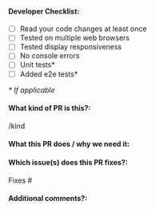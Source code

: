 <!--  Thanks for sending a pull request! -->

#### Developer Checklist:
<!--  Before requesting for code review, please ensure that the following tasks are completed. -->

- [ ] Read your code changes at least once
- [ ] Tested on multiple web browsers
- [ ] Tested display responsiveness
- [ ] No console errors
- [ ] Unit tests*
- [ ] Added e2e tests*

_* If applicable_

#### What kind of PR is this?:
<!-- Use one of the following kinds:
/kind feature
/kind fix
/kind chore
/kind docs
/kind refactor
/kind dependencies
-->

/kind

#### What this PR does / why we need it:

#### Which issue(s) does this PR fixes?:
<!--
(Optional) Automatically closes linked issue when PR is merged.
Usage: `Fixes #<issue number>`, or `Fixes (paste link of issue)`.
-->
Fixes #

#### Additional comments?:
